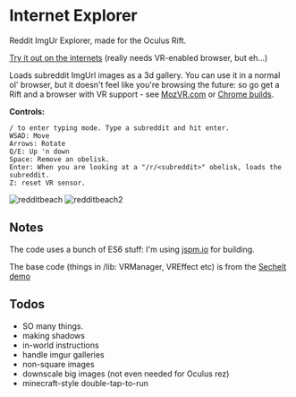 # Internet Explorer

Reddit ImgUr Explorer, made for the Oculus Rift.

[Try it out on the internets](http://mrspeaker.github.io/worldt/) (really needs VR-enabled browser, but eh...)

Loads subreddit ImgUrl images as a 3d gallery. You can use it in a normal ol' browser, but it doesn't feel like you're browsing the future: so go get a Rift and a browser with VR support - see [MozVR.com](http://www.mozvr.com) or [Chrome builds](http://blog.tojicode.com/2014/07/bringing-vr-to-chrome.html).

**Controls:**

    / to enter typing mode. Type a subreddit and hit enter.
    WSAD: Move
    Arrows: Rotate
    Q/E: Up 'n down
    Space: Remove an obelisk.
    Enter: When you are looking at a "/r/<subreddit>" obelisk, loads the subreddit.
    Z: reset VR sensor.

![redditbeach](https://cloud.githubusercontent.com/assets/129330/6426318/a8bcecd6-bf22-11e4-8855-a6369447ef42.jpg)
![redditbeach2](https://cloud.githubusercontent.com/assets/129330/6426319/aa3b058e-bf22-11e4-838a-bbd2f7681e4f.jpg)

## Notes

The code uses a bunch of ES6 stuff: I'm using [jspm.io](http://jspm.io/) for building.

The base code (things in /lib: VRManager, VREffect etc) is from the [Sechelt demo](https://github.com/MozVR/sechelt)

## Todos

  * SO many things.
  * making shadows
  * in-world instructions
  * handle imgur galleries
  * non-square images
  * downscale big images (not even needed for Oculus rez)
  * minecraft-style double-tap-to-run
